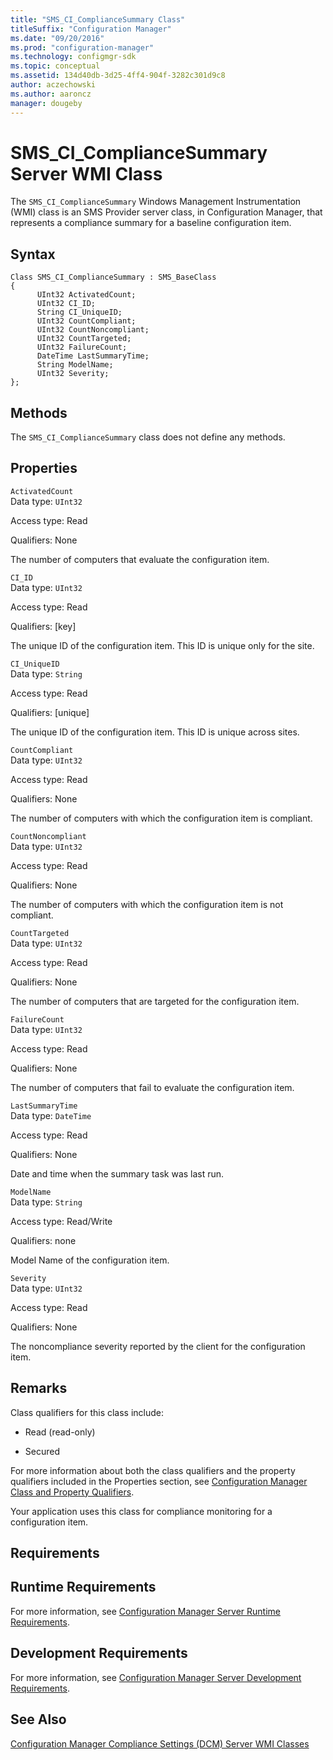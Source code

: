 ```yaml
---
title: "SMS_CI_ComplianceSummary Class"
titleSuffix: "Configuration Manager"
ms.date: "09/20/2016"
ms.prod: "configuration-manager"
ms.technology: configmgr-sdk
ms.topic: conceptual
ms.assetid: 134d40db-3d25-4ff4-904f-3282c301d9c8
author: aczechowski
ms.author: aaroncz
manager: dougeby
---
```

# SMS_CI_ComplianceSummary Server WMI Class
The `SMS_CI_ComplianceSummary` Windows Management Instrumentation (WMI) class is an SMS Provider server class, in Configuration Manager, that represents a compliance summary for a baseline configuration item.  

## Syntax  

```  
Class SMS_CI_ComplianceSummary : SMS_BaseClass  
{  
      UInt32 ActivatedCount;  
      UInt32 CI_ID;  
      String CI_UniqueID;  
      UInt32 CountCompliant;  
      UInt32 CountNoncompliant;  
      UInt32 CountTargeted;  
      UInt32 FailureCount;  
      DateTime LastSummaryTime;   
      String ModelName;  
      UInt32 Severity;  
};  
```  

## Methods  
 The `SMS_CI_ComplianceSummary` class does not define any methods.  

## Properties  
 `ActivatedCount`  
 Data type: `UInt32`  

 Access type: Read  

 Qualifiers: None  

 The number of computers that evaluate the configuration item.  

 `CI_ID`  
 Data type: `UInt32`  

 Access type: Read  

 Qualifiers: [key]  

 The unique ID of the configuration item. This ID is unique only for the site.  

 `CI_UniqueID`  
 Data type: `String`  

 Access type: Read  

 Qualifiers: [unique]  

 The unique ID of the configuration item. This ID is unique across sites.  

 `CountCompliant`  
 Data type: `UInt32`  

 Access type: Read  

 Qualifiers: None  

 The number of computers with which the configuration item is compliant.  

 `CountNoncompliant`  
 Data type: `UInt32`  

 Access type: Read  

 Qualifiers: None  

 The number of computers with which the configuration item is not compliant.  

 `CountTargeted`  
 Data type: `UInt32`  

 Access type: Read  

 Qualifiers: None  

 The number of computers that are targeted for the configuration item.  

 `FailureCount`  
 Data type: `UInt32`  

 Access type: Read  

 Qualifiers: None  

 The number of computers that fail to evaluate the configuration item.  

 `LastSummaryTime`  
 Data type: `DateTime`  

 Access type: Read  

 Qualifiers: None  

 Date and time when the summary task was last run.  

 `ModelName`  
 Data type: `String`  

 Access type: Read/Write  

 Qualifiers: none  

 Model Name of the configuration item.  

 `Severity`  
 Data type: `UInt32`  

 Access type: Read  

 Qualifiers: None  

 The noncompliance severity reported by the client for the configuration item.  

## Remarks  
 Class qualifiers for this class include:  

-   Read (read-only)  

-   Secured  

 For more information about both the class qualifiers and the property qualifiers included in the Properties section, see [Configuration Manager Class and Property Qualifiers](../../../develop/reference/misc/class-and-property-qualifiers.md).  

 Your application uses this class for compliance monitoring for a configuration item.  

## Requirements  

## Runtime Requirements  
 For more information, see [Configuration Manager Server Runtime Requirements](../../../develop/core/reqs/server-runtime-requirements.md).  

## Development Requirements  
 For more information, see [Configuration Manager Server Development Requirements](../../../develop/core/reqs/server-development-requirements.md).  

## See Also  
 [Configuration Manager Compliance Settings (DCM) Server WMI Classes](../../../develop/reference/compliance/compliance-settings-dcm-server-wmi-classes.md)
